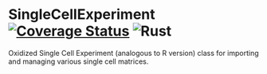 # SingleCellExperiment [![Coverage Status](https://coveralls.io/repos/github/k3yavi/SingleCellExperiment/badge.svg?branch=master)](https://coveralls.io/github/k3yavi/SingleCellExperiment?branch=master) ![Rust](https://github.com/k3yavi/SingleCellExperiment/workflows/Rust/badge.svg)
Oxidized Single Cell Experiment (analogous to R version) class for importing and managing various single cell matrices.
